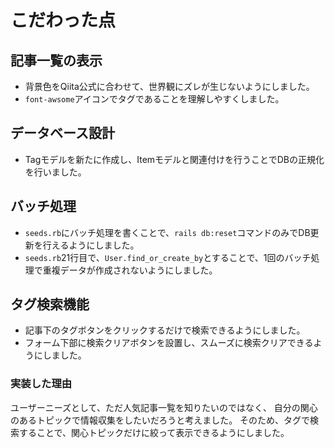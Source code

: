 # こだわった点
## 記事一覧の表示
* 背景色をQiita公式に合わせて、世界観にズレが生じないようにしました。
* `font-awsome`アイコンでタグであることを理解しやすくしました。
## データベース設計

* Tagモデルを新たに作成し、Itemモデルと関連付けを行うことでDBの正規化を行いました。
## バッチ処理

* `seeds.rb`にバッチ処理を書くことで、`rails db:reset`コマンドのみでDB更新を行えるようにしました。
* `seeds.rb`21行目で、`User.find_or_create_by`とすることで、1回のバッチ処理で重複データが作成されないようにしました。

## タグ検索機能

* 記事下のタグボタンをクリックするだけで検索できるようにしました。
* フォーム下部に検索クリアボタンを設置し、スムーズに検索クリアできるようにしました。
### 実装した理由
ユーザーニーズとして、ただ人気記事一覧を知りたいのではなく、
自分の関心のあるトピックで情報収集をしたいだろうと考えました。
そのため、タグで検索することで、関心トピックだけに絞って表示できるようにしました。